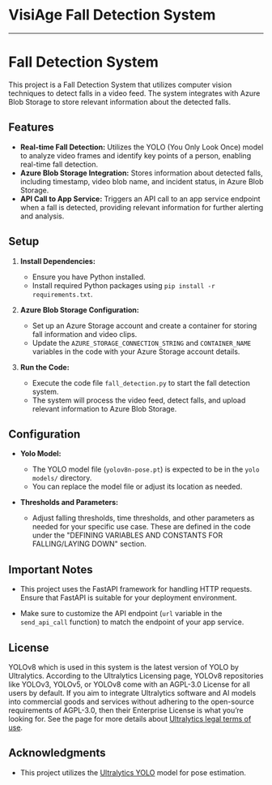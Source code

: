 # VisiAge Fall Detection System

---

# Fall Detection System

This project is a Fall Detection System that utilizes computer vision techniques to detect falls in a video feed. The system integrates with Azure Blob Storage to store relevant information about the detected falls.

## Features

- **Real-time Fall Detection:** Utilizes the YOLO (You Only Look Once) model to analyze video frames and identify key points of a person, enabling real-time fall detection.
- **Azure Blob Storage Integration:** Stores information about detected falls, including timestamp, video blob name, and incident status, in Azure Blob Storage.
- **API Call to App Service:** Triggers an API call to an app service endpoint when a fall is detected, providing relevant information for further alerting and analysis.

## Setup

1. **Install Dependencies:**
   - Ensure you have Python installed.
   - Install required Python packages using `pip install -r requirements.txt`.

2. **Azure Blob Storage Configuration:**
   - Set up an Azure Storage account and create a container for storing fall information and video clips.
   - Update the `AZURE_STORAGE_CONNECTION_STRING` and `CONTAINER_NAME` variables in the code with your Azure Storage account details.

3. **Run the Code:**
   - Execute the code file `fall_detection.py` to start the fall detection system.
   - The system will process the video feed, detect falls, and upload relevant information to Azure Blob Storage.

## Configuration

- **Yolo Model:**
  - The YOLO model file (`yolov8n-pose.pt`) is expected to be in the `yolo models/` directory.
  - You can replace the model file or adjust its location as needed.

- **Thresholds and Parameters:**
  - Adjust falling thresholds, time thresholds, and other parameters as needed for your specific use case. These are defined in the code under the "DEFINING VARIABLES AND CONSTANTS FOR FALLING/LAYING DOWN" section.

## Important Notes

- This project uses the FastAPI framework for handling HTTP requests. Ensure that FastAPI is suitable for your deployment environment.

- Make sure to customize the API endpoint (`url` variable in the `send_api_call` function) to match the endpoint of your app service.

## License

YOLOv8 which is used in this system is the latest version of YOLO by Ultralytics. According to the Ultralytics Licensing page, YOLOv8 repositories like YOLOv3, YOLOv5, or YOLOv8 come with an AGPL-3.0 License for all users by default. If you aim to integrate Ultralytics software and AI models into commercial goods and services without adhering to the open-source requirements of AGPL-3.0, then their Enterprise License is what you’re looking for. See the page for more details about [Ultralytics legal terms of use](https://www.ultralytics.com/legal/terms-of-use).

## Acknowledgments

- This project utilizes the [Ultralytics YOLO](https://github.com/ultralytics/ultralytics/tree/main/ultralytics/cfg/models) model for pose estimation.
